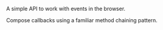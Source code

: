A simple API to work with events in the browser.

Compose callbacks using a familiar method chaining pattern.
